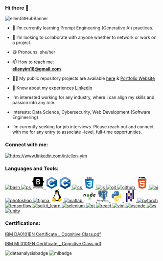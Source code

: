### Hi there 👋

<img width="1834" alt="ellenGitHubBanner" src="https://github.com/ellenyim8/ellenyim8/assets/69826832/d9121c7e-1925-4d8e-975d-e679609087e6">


- 🌱 I’m currently learning Prompt Engineering (Generative AI) practices.
<!--- 
more about algorithm development and parallel solutions in software and data practices, as well as learning machine learning algorithms.--> 
  
- 👯 I’m looking to collaborate with anyone whether to network or work on a project.

- 😄 Pronouns: she/her

- 📫 How to reach me:  <br> 
  <b>ellenyim18@gmail.com</b> <br> 

- 👨‍💻 My public repository projects are available [here](https://www.github.com/ellenyim8) & [Portfolio Website](https://ellenyim8.github.io/MyPortfolio/)

- 📄 Know about my experiences [LinkedIn](https://www.linkedin.com/in/ellen-yim)

- I'm interested working for any industry, where I can align my skills and passion into any role. 

- Interests: Data Science, Cybersecurity, Web Development (Software Engineering)
  
- I’m currently seeking for job interviews. Please reach out and connect with me for any entry to associate -level, full-time opportunities. 

<h3 align="left">Connect with me:</h3>
<p align="left">
<a href="https://linkedin.com/in/ellen-yim" target="blank"><img align="center" src="https://raw.githubusercontent.com/rahuldkjain/github-profile-readme-generator/master/src/images/icons/Social/linked-in-alt.svg" alt="https://www.linkedin.com/in/ellen-yim" height="30" width="40" /></a>
</p>

<h3 align="left">Languages and Tools:</h3>
<p align="left"> <a href="https://www.gnu.org/software/bash/" target="_blank" rel="noreferrer"> <img src="https://www.vectorlogo.zone/logos/gnu_bash/gnu_bash-icon.svg" alt="bash" width="40" height="40"/> </a> 
<a href="https://skilicons.dev" target="_blank" rel="noreferrer"> <img src="https://skillicons.dev/icons?i=powershell" alt="ps" width="40" height="40"/> </a> 
<a href="https://getbootstrap.com" target="_blank" rel="noreferrer"> <img src="https://raw.githubusercontent.com/devicons/devicon/master/icons/bootstrap/bootstrap-plain-wordmark.svg" alt="bootstrap" width="40" height="40"/> </a> 
<a href="https://www.cprogramming.com/" target="_blank" rel="noreferrer"> <img src="https://raw.githubusercontent.com/devicons/devicon/master/icons/c/c-original.svg" alt="c" width="40" height="40"/> </a> 
<a href="https://www.w3schools.com/cpp/" target="_blank" rel="noreferrer"> <img src="https://raw.githubusercontent.com/devicons/devicon/master/icons/cplusplus/cplusplus-original.svg" alt="cplusplus" width="40" height="40"/> </a> 
<a href="https://skillicons.dev" target="_blank" rel="noreferrer"> <img src="https://skillicons.dev/icons?i=cs" alt="cs" width="40" height="40"/> </a> 
<a href="https://www.w3schools.com/css/" target="_blank" rel="noreferrer"> <img src="https://raw.githubusercontent.com/devicons/devicon/master/icons/css3/css3-original-wordmark.svg" alt="css3" width="40" height="40"/> </a> 
<a href="https://skillicons.dev" target="_blank" rel="noreferrer"> <img src="https://skillicons.dev/icons?i=js" alt="js" width="40" height="40"/> </a> 
<a href="https://git-scm.com/" target="_blank" rel="noreferrer"> <img src="https://www.vectorlogo.zone/logos/git-scm/git-scm-icon.svg" alt="git" width="40" height="40"/> </a> 
<a href="https://skillicons.dev" target="_blank" rel="noreferrer"> <img src="https://skillicons.dev/icons?i=github" alt="github" width="40" height="40"/> </a> 
<a href="https://www.w3.org/html/" target="_blank" rel="noreferrer"> <img src="https://raw.githubusercontent.com/devicons/devicon/master/icons/html5/html5-original-wordmark.svg" alt="html5" width="40" height="40"/> </a> 
<a href="https://skillicons.dev" target="_blank" rel="noreferrer"> <img src="https://skillicons.dev/icons?i=ai" alt="ai" width="40" height="40"/> </a> 
<a href="https://skillicons.dev" target="_blank" rel="noreferrer"> <img src="https://skillicons.dev/icons?i=ps" alt="photoshop" width="40" height="40"/> </a>  
<a href="https://skillicons.dev" target="_blank" rel="noreferrer"> <img src="https://skillicons.dev/icons?i=figma" alt="figma" width="40" height="40"/> </a>  
<a href="https://www.linux.org/" target="_blank" rel="noreferrer"> <img src="https://raw.githubusercontent.com/devicons/devicon/master/icons/linux/linux-original.svg" alt="linux" width="40" height="40"/> </a> 
<a href="https://www.mathworks.com/" target="_blank" rel="noreferrer"> <img src="https://upload.wikimedia.org/wikipedia/commons/2/21/Matlab_Logo.png" alt="matlab" width="40" height="40"/> </a> <a href="https://nodejs.org" target="_blank" rel="noreferrer"> <img src="https://raw.githubusercontent.com/devicons/devicon/master/icons/nodejs/nodejs-original-wordmark.svg" alt="nodejs" width="40" height="40"/> </a> 
<a href="https://www.postgresql.org" target="_blank" rel="noreferrer"> <img src="https://raw.githubusercontent.com/devicons/devicon/master/icons/postgresql/postgresql-original-wordmark.svg" alt="postgresql" width="40" height="40"/> </a> 
<a href="https://www.python.org" target="_blank" rel="noreferrer"> <img src="https://raw.githubusercontent.com/devicons/devicon/master/icons/python/python-original.svg" alt="python" width="40" height="40"/> </a> 
<a href="https://pandas.pydata.org/" target="_blank" rel="noreferrer"> <img src="https://raw.githubusercontent.com/devicons/devicon/2ae2a900d2f041da66e950e4d48052658d850630/icons/pandas/pandas-original.svg" alt="pandas" width="40" height="40"/> </a>  
<a href="https://pytorch.org/" target="_blank" rel="noreferrer"> <img src="https://www.vectorlogo.zone/logos/pytorch/pytorch-icon.svg" alt="pytorch" width="40" height="40"/> </a> 
<a href="https://www.tensorflow.org" target="_blank" rel="noreferrer"> <img src="https://www.vectorlogo.zone/logos/tensorflow/tensorflow-icon.svg" alt="tensorflow" width="40" height="40"/> </a> 
<a href="https://scikit-learn.org/" target="_blank" rel="noreferrer"> <img src="https://upload.wikimedia.org/wikipedia/commons/0/05/Scikit_learn_logo_small.svg" alt="scikit_learn" width="40" height="40"/> </a> 
<a href="https://www.selenium.dev" target="_blank" rel="noreferrer"> <img src="https://raw.githubusercontent.com/detain/svg-logos/780f25886640cef088af994181646db2f6b1a3f8/svg/selenium-logo.svg" alt="selenium" width="40" height="40"/> </a>  
<a href="https://www.qt.io/" target="_blank" rel="noreferrer"> <img src="https://upload.wikimedia.org/wikipedia/commons/0/0b/Qt_logo_2016.svg" alt="qt" width="40" height="40"/> </a>  
<a href="https://skillicons.dev" target="_blank" rel="noreferrer"> <img src="https://skillicons.dev/icons?i=react" alt="react" width="40" height="40"/> </a> <a href="https://skillicons.dev" target="_blank" rel="noreferrer"> <img src="https://www.skillicons.dev/icons?i=vim" alt="vim" width="40" height="40"/> </a> <a href="https://skillicons.dev" target="_blank" rel="noreferrer"> <img src="https://www.skillicons.dev/icons?i=vscode" alt="vscode" width="40" height="40"/> </a>  <a href="https://skillicons.dev" target="_blank" rel="noreferrer"> <img src="https://skillicons.dev/icons?i=visualstudio" alt="vs" width="40" height="40"/> </a>
<a href="https://skillicons.dev" target="_blank" rel="noreferrer"> <img src="https://skillicons.dev/icons?i=unity" alt="unity" width="40" height="40"/> </a>  

<!-- <a href="https://skillicons.dev" target="_blank" rel="noreferrer"> <img src="https://skillicons.dev/icons?i=aws" alt="aws" width="40" height="40"/> </a> -->
</p>


<h3 align="left">Certifications:</h3>

[IBM DA0101EN Certificate _ Cognitive Class.pdf](https://github.com/ellenyim8/ellenyim8/files/14183955/IBM.DA0101EN.Certificate._.Cognitive.Class.pdf)

[IBM ML0101EN Certificate _ Cognitive Class.pdf](https://github.com/ellenyim8/ellenyim8/files/14217184/IBM.ML0101EN.Certificate._.Cognitive.Class.pdf)

<img src="https://github.com/ellenyim8/ellenyim8/assets/69826832/e85ec141-788b-4d1d-a030-1cc04603f452" alt="dataanalysisbadge" width="70" height="70"/> 

<img src="https://github.com/ellenyim8/ellenyim8/assets/69826832/128cbd75-41db-4116-bc86-ca37c6c05e8d" alt="mlbadge" width="70" height="70"/>

<!--
**ellenyim8/ellenyim8** is a ✨ _special_ ✨ repository because its `README.md` (this file) appears on your GitHub profile.

Here are some ideas to get you started:

- 🔭 I’m currently working on ...
- 🌱 I’m currently learning ...
- 👯 I’m looking to collaborate on ...
- 🤔 I’m looking for help with ...
- 💬 Ask me about ...
- 📫 How to reach me: ...
- 😄 Pronouns: ...
- ⚡ Fun fact: ...
-->

